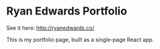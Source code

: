 # Ryan Edwards Portfolio

See it here: http://ryanedwards.co/

This is my portfolio page, built as a single-page React app.

